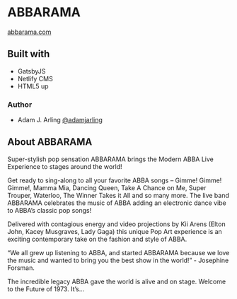 # ABBARAMA

[abbarama.com](https://www.abbarama.com/)

## Built with

- GatsbyJS
- Netlify CMS
- HTML5 up

### Author

- Adam J. Arling [@adamjarling](https://github.com/adamjarling)

## About ABBARAMA

Super-stylish pop sensation ABBARAMA brings the Modern ABBA Live Experience to stages around the world!

Get ready to sing-along to all your favorite ABBA songs – Gimme! Gimme! Gimme!, Mamma Mia, Dancing Queen, Take A Chance on Me, Super Trouper, Waterloo, The Winner Takes it All and so many more. The live band ABBARAMA celebrates the music of ABBA adding an electronic dance vibe to ABBA’s classic pop songs!

Delivered with contagious energy and video projections by Kii Arens (Elton John, Kacey Musgraves, Lady Gaga) this unique Pop Art experience is an exciting contemporary take on the fashion and style of ABBA.

“We all grew up listening to ABBA, and started ABBARAMA because we love the music and wanted to bring you the best show in the world!” - Josephine Forsman.

The incredible legacy ABBA gave the world is alive and on stage. Welcome to the Future of 1973. It’s...
